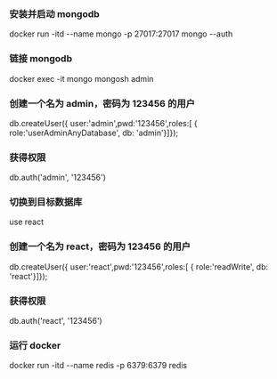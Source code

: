 ### 安装并启动 mongodb

docker run -itd --name mongo -p 27017:27017 mongo --auth

### 链接 mongodb

docker exec -it mongo mongosh admin

### 创建一个名为 admin，密码为 123456 的用户

db.createUser({ user:'admin',pwd:'123456',roles:[ { role:'userAdminAnyDatabase', db: 'admin'}]});

### 获得权限

db.auth('admin', '123456')

### 切换到目标数据库

use react

### 创建一个名为 react，密码为 123456 的用户

db.createUser({ user:'react',pwd:'123456',roles:[ { role:'readWrite', db: 'react'}]});

### 获得权限

db.auth('react', '123456')

### 运行 docker

docker run -itd --name redis -p 6379:6379 redis
